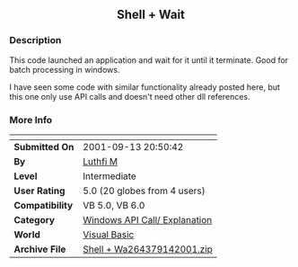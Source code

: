 ﻿<div align="center">

## Shell \+ Wait


</div>

### Description

This code launched an application and wait for it until it terminate. Good for batch processing in windows.

I have seen some code with similar functionality already posted here, but this one only use API calls and doesn't need other dll references.
 
### More Info
 


<span>             |<span>
---                |---
**Submitted On**   |2001-09-13 20:50:42
**By**             |[Luthfi M](https://github.com/Planet-Source-Code/PSCIndex/blob/master/ByAuthor/luthfi-m.md)
**Level**          |Intermediate
**User Rating**    |5.0 (20 globes from 4 users)
**Compatibility**  |VB 5\.0, VB 6\.0
**Category**       |[Windows API Call/ Explanation](https://github.com/Planet-Source-Code/PSCIndex/blob/master/ByCategory/windows-api-call-explanation__1-39.md)
**World**          |[Visual Basic](https://github.com/Planet-Source-Code/PSCIndex/blob/master/ByWorld/visual-basic.md)
**Archive File**   |[Shell \+ Wa264379142001\.zip](https://github.com/Planet-Source-Code/luthfi-m-shell-wait__1-27238/archive/master.zip)








